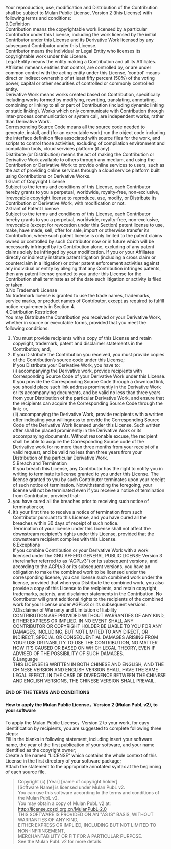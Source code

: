 Your reproduction, use, modification and Distribution of the Contribution shall be subject to Mulan Public License, Version 2 (this License) with following terms and conditions:  
0.Definition  
Contribution means the copyrightable work licensed by a particular Contributor under this License, including the work licensed by the initial Contributor under this License and its Derivative Work licensed by any subsequent Contributor under this License.  
Contributor means the Individual or Legal Entity who licenses its copyrightable work under this License.  
Legal Entity means the entity making a Contribution and all its Affiliates.  
Affiliates mmeans entities that control, are controlled by, or are under common control with the acting entity under this License, ‘control’ means direct or indirect ownership of at least fifty percent (50%) of the voting power, capital or other securities of controlled or commonly controlled entity.  
Derivative Work means works created based on Contribution, specifically including works formed by modifying, rewriting, translating, annotating, combining or linking to all or part of Contribution (including dynamic linking or static linking). Works which only communicate with Contribution through inter-process communication or system call, are independent works, rather than Derivative Work.  
Corresponding Source Code means all the source code needed to generate, install, and (for an executable work) run the object code including the interface definition files associated with source files for the work, and scripts to control those activities, excluding of compilation environment and compilation tools, cloud services platform (if any).  
Distribute (or Distribution) means the act of making the Contribution or Derivative Work available to others through any medium, and using the Contribution or Derivative Work to provide online services to users, such as the act of providing online services through a cloud service platform built using Contributions or Derivative Works.  
1.Grant of Copyright License  
Subject to the terms and conditions of this License, each Contributor hereby grants to you a perpetual, worldwide, royalty-free, non-exclusive, irrevocable copyright license to reproduce, use, modify, or Distribute its Contribution or Derivative Work, with modification or not.  
2.Grant of Patent License  
Subject to the terms and conditions of this License, each Contributor hereby grants to you a perpetual, worldwide, royalty-free, non-exclusive, irrevocable (except for revocation under this Section) patent license to use, make, have made, sell, offer for sale, import or otherwise transfer its Contribution, where such patent license is only limited to the patent claims owned or controlled by such Contributor now or in future which will be necessarily infringed by its Contribution alone, excluding of any patent claims solely be infringed by your modification. If you or your Affiliates directly or indirectly institute patent litigation (including a cross claim or counterclaim in a litigation) or other patent enforcement activities against any individual or entity by alleging that any Contribution infringes patents, then any patent license granted to you under this License for the Contribution shall terminate as of the date such litigation or activity is filed or taken.  
3.No Trademark License  
No trademark license is granted to use the trade names, trademarks, service marks, or product names of Contributor, except as required to fulfill notice requirements in Section 4.  
4.Distribution Restriction  
You may Distribute the Contribution you received or your Derivative Work, whether in source or executable forms, provided that you meet the following conditions:  
1) You must provide recipients with a copy of this License and retain copyright, trademark, patent and disclaimer statements in the Contribution; and,  
2) If you Distribute the Contribution you received, you must provide copies of the Contribution’s source code under this License;  
If you Distribute your Derivative Work, you have to:  
(i) accompanying the Derivative work, provide recipients with Corresponding Source Code of your Derivative Work under this License. If you provide the Corresponding Source Code through a download link, you should place such link address prominently in the Derivative Work or its accompanying documents, and be valid no less than three years from your Distribution of the particular Derivative Work, and ensure that the recipients can acquire the Corresponding Source Code through the link; or,  
(ii) accompanying the Derivative Work, provide recipients with a written offer indicating your willingness to provide the Corresponding Source Code of the Derivative Work licensed under this License. Such written offer shall be placed prominently in the Derivative Work or its accompanying documents. Without reasonable excuse, the recipient shall be able to acquire the Corresponding Source code of the Derivative work for no more than three months from your receipt of a valid request, and be valid no less than three years from your Distribution of the particular Derivative Work.  
5.Breach and Termination  
If you breach this License, any Contributor has the right to notify you in writing to terminate its license granted to you under this License. The license granted to you by such Contributor terminates upon your receipt of such notice of termination. Notwithstanding the foregoing, your license will not be terminated even if you receive a notice of termination from Contributor, provided that:  
1) you have cured all the breaches prior to receiving such notice of termination; or,  
2) it’s your first time to receive a notice of termination from such Contributor pursuant to this License, and you have cured all the breaches within 30 days of receipt of such notice.  
Termination of your license under this License shall not affect the downstream recipient's rights under this License, provided that the downstream recipient complies with this License.  
6.Exceptions  
If you combine Contribution or your Derivative Work with a work licensed under the GNU AFFERO GENERAL PUBLIC LICENSE Version 3 (hereinafter referred to as “AGPLv3”) or its subsequent versions, and according to the AGPLv3 or its subsequent versions, you have an obligation to make the combined work to be licensed under the corresponding license, you can license such combined work under the license, provided that when you Distribute the combined work, you also provide a copy of this License to the recipients, and retain copyright, trademarks, patents, and disclaimer statements in the Contribution. No Contributor will grant additional rights to the recipients of the combined work for your license under AGPLv3 or its subsequent versions.  
7.Disclaimer of Warranty and Limitation of liability  
CONTRIBUTION ARE PROVIDED WITHOUT WARRANTIES OF ANY KIND, EITHER EXPRESS OR IMPLIED. IN NO EVENT SHALL ANY CONTRIBUTOR OR COPYRIGHT HOLDER BE LIABLE TO YOU FOR ANY DAMAGES, INCLUDING, BUT NOT LIMITED TO ANY DIRECT, OR INDIRECT, SPECIAL OR CONSEQUENTIAL DAMAGES ARISING FROM YOUR USE OR INABILITY TO USE THE CONTRIBUTION, NO MATTER HOW IT’S CAUSED OR BASED ON WHICH LEGAL THEORY, EVEN IF ADVISED OF THE POSSIBILITY OF SUCH DAMAGES.  
8.Language  
THIS LICENSE IS WRITTEN IN BOTH CHINESE AND ENGLISH, AND THE CHINESE VERSION AND ENGLISH VERSION SHALL HAVE THE SAME LEGAL EFFECT. IN THE CASE OF DIVERGENCE BETWEEN THE CHINESE AND ENGLISH VERSIONS, THE CHINESE VERSION SHALL PREVAIL.  
#### END OF THE TERMS AND CONDITIONS  
#### How to apply the Mulan Public License，Version 2 (Mulan PubL v2), to your software  
To apply the Mulan Public License，Version 2 to your work, for easy identification by recipients, you are suggested to complete following three steps:  
Fill in the blanks in following statement, including insert your software name, the year of the first publication of your software, and your name identified as the copyright owner;  
Create a file named “LICENSE” which contains the whole context of this License in the first directory of your software package;  
Attach the statement to the appropriate annotated syntax at the beginning of each source file.  
>Copyright (c) [Year] [name of copyright holder]  
>[Software Name] is licensed under Mulan PubL v2.  
>You can use this software according to the terms and conditions of the Mulan PubL v2.  
>You may obtain a copy of Mulan PubL v2 at:  
>         http://license.coscl.org.cn/MulanPubL-2.0  
>THIS SOFTWARE IS PROVIDED ON AN "AS IS" BASIS, WITHOUT WARRANTIES OF ANY KIND,  
>EITHER EXPRESS OR IMPLIED, INCLUDING BUT NOT LIMITED TO NON-INFRINGEMENT,  
>MERCHANTABILITY OR FIT FOR A PARTICULAR PURPOSE.  
>See the Mulan PubL v2 for more details.